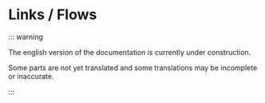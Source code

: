 # Links / Flows

::: warning

The english version of the documentation is currently under construction.

Some parts are not yet translated and some translations may be incomplete or inaccurate.

:::